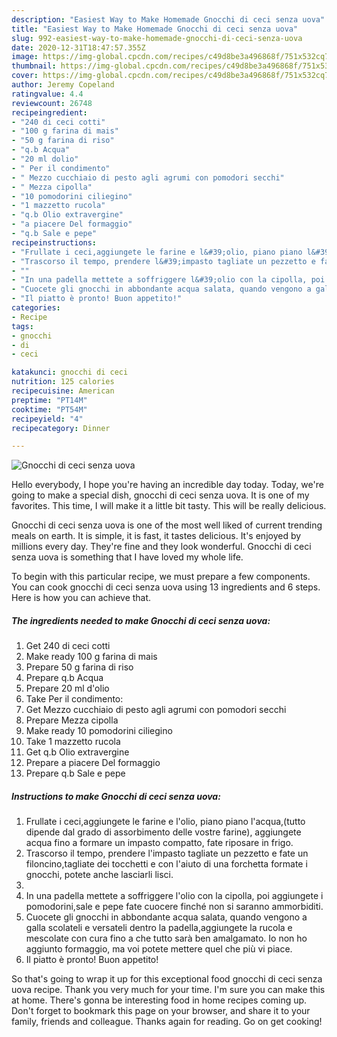 ```yaml
---
description: "Easiest Way to Make Homemade Gnocchi di ceci senza uova"
title: "Easiest Way to Make Homemade Gnocchi di ceci senza uova"
slug: 992-easiest-way-to-make-homemade-gnocchi-di-ceci-senza-uova
date: 2020-12-31T18:47:57.355Z
image: https://img-global.cpcdn.com/recipes/c49d8be3a496868f/751x532cq70/gnocchi-di-ceci-senza-uova-recipe-main-photo.jpg
thumbnail: https://img-global.cpcdn.com/recipes/c49d8be3a496868f/751x532cq70/gnocchi-di-ceci-senza-uova-recipe-main-photo.jpg
cover: https://img-global.cpcdn.com/recipes/c49d8be3a496868f/751x532cq70/gnocchi-di-ceci-senza-uova-recipe-main-photo.jpg
author: Jeremy Copeland
ratingvalue: 4.4
reviewcount: 26748
recipeingredient:
- "240 di ceci cotti"
- "100 g farina di mais"
- "50 g farina di riso"
- "q.b Acqua"
- "20 ml dolio"
- " Per il condimento"
- " Mezzo cucchiaio di pesto agli agrumi con pomodori secchi"
- " Mezza cipolla"
- "10 pomodorini ciliegino"
- "1 mazzetto rucola"
- "q.b Olio extravergine"
- "a piacere Del formaggio"
- "q.b Sale e pepe"
recipeinstructions:
- "Frullate i ceci,aggiungete le farine e l&#39;olio, piano piano l&#39;acqua,(tutto dipende dal grado di assorbimento delle vostre farine), aggiungete acqua fino a formare un impasto compatto, fate riposare in frigo."
- "Trascorso il tempo, prendere l&#39;impasto tagliate un pezzetto e fate un filoncino,tagliate dei tocchetti e con l&#39;aiuto di una forchetta formate i gnocchi, potete anche lasciarli lisci."
- ""
- "In una padella mettete a soffriggere l&#39;olio con la cipolla, poi aggiungete i pomodorini,sale e pepe fate cuocere finché non si saranno ammorbiditi."
- "Cuocete gli gnocchi in abbondante acqua salata, quando vengono a galla scolateli e versateli dentro la padella,aggiungete la rucola e mescolate con cura fino a che tutto sarà ben amalgamato. Io non ho aggiunto formaggio, ma voi potete mettere quel che più vi piace."
- "Il piatto è pronto! Buon appetito!"
categories:
- Recipe
tags:
- gnocchi
- di
- ceci

katakunci: gnocchi di ceci 
nutrition: 125 calories
recipecuisine: American
preptime: "PT14M"
cooktime: "PT54M"
recipeyield: "4"
recipecategory: Dinner

---
```



![Gnocchi di ceci senza uova](https://img-global.cpcdn.com/recipes/c49d8be3a496868f/751x532cq70/gnocchi-di-ceci-senza-uova-recipe-main-photo.jpg)

Hello everybody, I hope you're having an incredible day today. Today, we're going to make a special dish, gnocchi di ceci senza uova. It is one of my favorites. This time, I will make it a little bit tasty. This will be really delicious.

Gnocchi di ceci senza uova is one of the most well liked of current trending meals on earth. It is simple, it is fast, it tastes delicious. It's enjoyed by millions every day. They're fine and they look wonderful. Gnocchi di ceci senza uova is something that I have loved my whole life.




To begin with this particular recipe, we must prepare a few components. You can cook gnocchi di ceci senza uova using 13 ingredients and 6 steps. Here is how you can achieve that.

<!--inarticleads1-->

##### The ingredients needed to make Gnocchi di ceci senza uova:

1. Get 240 di ceci cotti
1. Make ready 100 g farina di mais
1. Prepare 50 g farina di riso
1. Prepare q.b Acqua
1. Prepare 20 ml d&#39;olio
1. Take  Per il condimento:
1. Get  Mezzo cucchiaio di pesto agli agrumi con pomodori secchi
1. Prepare  Mezza cipolla
1. Make ready 10 pomodorini ciliegino
1. Take 1 mazzetto rucola
1. Get q.b Olio extravergine
1. Prepare a piacere Del formaggio
1. Prepare q.b Sale e pepe




<!--inarticleads2-->

##### Instructions to make Gnocchi di ceci senza uova:

1. Frullate i ceci,aggiungete le farine e l&#39;olio, piano piano l&#39;acqua,(tutto dipende dal grado di assorbimento delle vostre farine), aggiungete acqua fino a formare un impasto compatto, fate riposare in frigo.
1. Trascorso il tempo, prendere l&#39;impasto tagliate un pezzetto e fate un filoncino,tagliate dei tocchetti e con l&#39;aiuto di una forchetta formate i gnocchi, potete anche lasciarli lisci.
1. 
1. In una padella mettete a soffriggere l&#39;olio con la cipolla, poi aggiungete i pomodorini,sale e pepe fate cuocere finché non si saranno ammorbiditi.
1. Cuocete gli gnocchi in abbondante acqua salata, quando vengono a galla scolateli e versateli dentro la padella,aggiungete la rucola e mescolate con cura fino a che tutto sarà ben amalgamato. Io non ho aggiunto formaggio, ma voi potete mettere quel che più vi piace.
1. Il piatto è pronto! Buon appetito!




So that's going to wrap it up for this exceptional food gnocchi di ceci senza uova recipe. Thank you very much for your time. I'm sure you can make this at home. There's gonna be interesting food in home recipes coming up. Don't forget to bookmark this page on your browser, and share it to your family, friends and colleague. Thanks again for reading. Go on get cooking!
